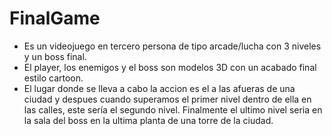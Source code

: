 # FinalGame
- Es un videojuego en tercero persona de tipo arcade/lucha con 3 niveles y un boss final.
- El player, los enemigos y el boss son modelos 3D con un acabado final estilo cartoon.
- El lugar donde se lleva a cabo la accion  es el a las afueras de una ciudad y despues cuando superamos el primer nivel dentro de ella en las calles, este sería el segundo nivel. Finalmente el ultimo nivel seria en la sala del boss en la ultima planta de una torre de la ciudad.

